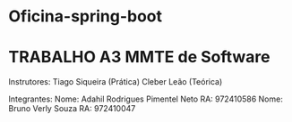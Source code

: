 # Oficina-spring-boot

# TRABALHO A3 MMTE de Software

Instrutores: 
Tiago Siqueira (Prática)
Cleber Leão (Teórica)

Integrantes:
Nome: Adahil Rodrigues Pimentel Neto
RA: 972410586
Nome: Bruno Verly Souza
RA: 972410047
